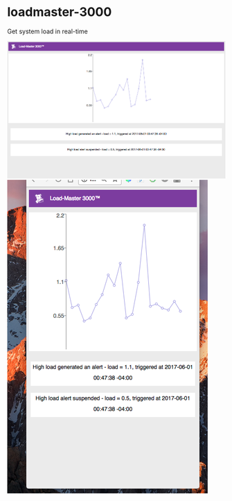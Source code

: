 # loadmaster-3000
Get system load in real-time

![Screenshot from loadmaster](https://github.com/greg-samek/loadmaster-3000/blob/master/Screen%20Shot%202017-06-01%20at%201.33.20%20AM.png)
![Screenshot from loadmaster](https://github.com/greg-samek/loadmaster-3000/blob/master/Screen%20Shot%202017-06-01%20at%201.38.55%20AM.png)
